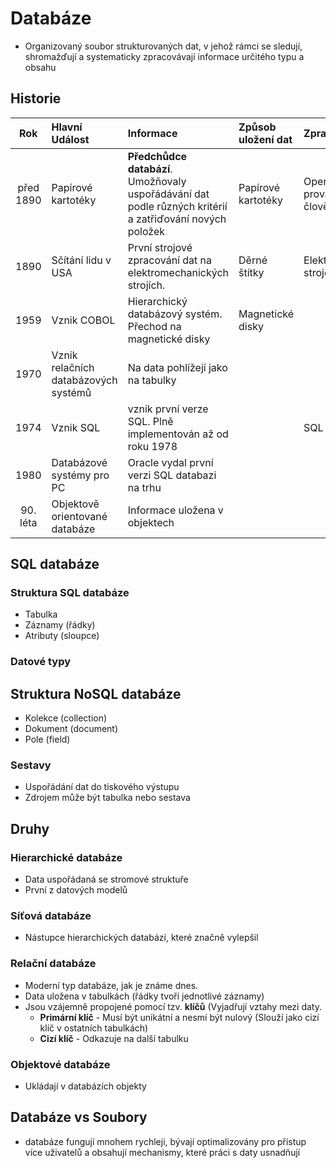 # Databáze
* Organizovaný soubor strukturovaných dat, v jehož rámci se sledují, shromažďují a systematicky zpracovávají informace určitého typu a obsahu

## Historie

| Rok | Hlavní Událost   | Informace                                                                   | Způsob uložení dat | Zpracování dat     |
| :-: | :-----------     | :-----------------------------------------------------                      | :---------------   | :---------------   |
| před 1890 | Papírové kartotéky | **Předchůdce databází**. Umožňovaly uspořádávání dat podle různých kritérií a zatřiďování nových položek                                            | Papírové kartotéky                    | Operace prováděny člověkem  |
| 1890 | Sčítání lidu v USA | První strojové zpracování dat na elektromechanických strojích.           | Děrné štítky       | Elektromechanické stroje |   
| 1959 | Vznik COBOL | Hierarchický databázový systém. Přechod na magnetické disky                | Magnetické disky   |                    |
| 1970 | Vznik relačních databázových systémů  | Na data pohlížejí jako na tabulky                 |                    |                    |
| 1974 | Vznik SQL | vznik první verze SQL. Plně implementován až od roku 1978 |                     | SQL dotazy |
| 1980 | Databázové systémy pro PC | Oracle vydal první verzi SQL databazi na trhu |                     |  |
| 90. léta | Objektově orientované databáze | Informace uložena v objektech |                     |  |

## SQL databáze

### Struktura SQL databáze
- Tabulka
- Záznamy (řádky)
- Atributy (sloupce)

### Datové typy

## Struktura NoSQL databáze
- Kolekce (collection)
- Dokument (document)
- Pole (field)

### Sestavy
* Uspořádání dat do tiskového výstupu
* Zdrojem může být tabulka nebo sestava

## Druhy
### Hierarchické databáze
* Data uspořádaná se stromové struktuře
* První z datových modelů

### Síťová databáze
* Nástupce hierarchických databází, které značně vylepšil

### Relační databáze
* Moderní typ databáze, jak je známe dnes. 
* Data uložena v tabulkách (řádky tvoří jednotlivé záznamy)
* Jsou vzájemně propojené pomocí tzv. **klíčů** (Vyjadřují vztahy mezi daty.
  * **Primární klíč** - Musí být unikátní a nesmí být nulový (Slouží jako cizí klíč v ostatních tabulkách)
  * **Cizí klíč** - Odkazuje na další tabulku

### Objektové databáze
* Ukládají v databázích objekty

## Databáze vs Soubory
* databáze fungují mnohem rychleji, bývají optimalizovány pro přístup více uživatelů a obsahují mechanismy, které práci s daty usnadňují
